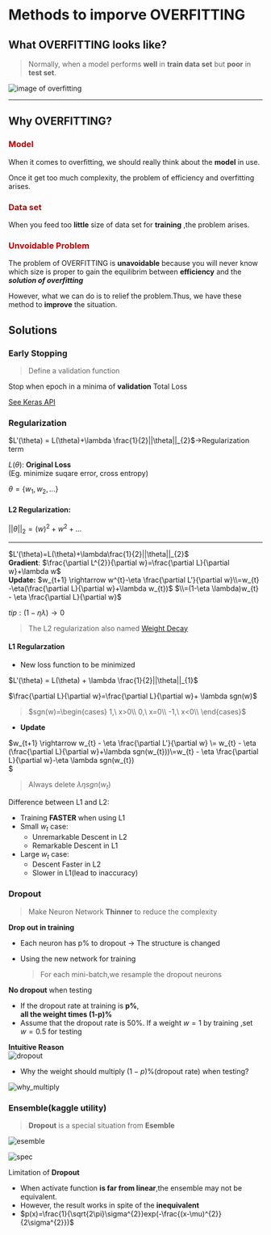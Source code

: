 # Methods to imporve OVERFITTING

## What OVERFITTING looks like?


>Normally, when a model performs **well** in **train data set** but **poor** in **test set**.

![image of overfitting](images/overfitting.png)
***
## Why OVERFITTING?

### <font color="#B40404 ">Model</font>

When it comes to overfitting, we should really think about the **model** in use.

Once it get too much complexity, the problem of efficiency and overfitting arises.

### <font color="#B40404 ">Data set</font>

When you feed too **little** size of data set for **training** ,the problem arises.

### <font color="#B40404 ">Unvoidable Problem</font>

The problem of OVERFITTING is **unavoidable** because you will never know which size is proper to gain the equilibrim between **efficiency** and the 
***solution of overfitting***

However, what we can do is to relief the problem.Thus, we have these method to **improve** the situation.

## Solutions

### Early Stopping

>Define a validation function 

Stop when epoch in a minima of  **validation** Total Loss

[See Keras API](https://keras.io/api/callbacks/#earlystopping)

### **Regularization**

$L'(\theta) = L(\theta)+\lambda \frac{1}{2}||\theta||_{2}$->Regularization term

$L(\theta)$: **Original Loss**  
(Eg. minimize suqare error, cross entropy) 

$\theta=\{w_{1},w_{2},...\}$

#### **L2 Regularization:**  
$||\theta||_{2}=(w)^{2}+w^{2}+...$  
***
$L'(\theta)=L(\theta)+\lambda\frac{1}{2}||\theta||_{2}$  
**Gradient**: 
$\frac{\partial L^{2}}{\partial w}=\frac{\partial L}{\partial w}+\lambda w$  
**Update:** $w_{t+1} \rightarrow w^{t}-\eta \frac{\partial L'}{\partial w}\\=w_{t} -\eta(\frac{\partial L}{\partial w}+\lambda w_{t})$
$\\=(1-\eta \lambda)w_{t} - \eta \frac{\partial L}{\partial w}$

$tip:(1-\eta \lambda) \rightarrow0$  

>The L2 regularization also named [Weight Decay](https://papers.nips.cc/paper/563-a-simple-weight-decay-can-improve-generalization.pdf)


#### **L1 Regularzation**
* New loss function to be minimized

$L'(\theta) = L(\theta) + \lambda \frac{1}{2}||\theta||_{1}$

$\frac{\partial L}{\partial w}=\frac{\partial L}{\partial w}+ \lambda sgn(w)$

>$sgn(w)=\begin{cases}
    1,\ x>0\\
    0,\ x=0\\
    -1,\ x<0\\
\end{cases}$

* **Update**

$w_{t+1} \rightarrow w_{t} - \eta \frac{\partial L'}{\partial w} \\= w_{t} - \eta (\frac{\partial L}{\partial w}+\lambda sgn(w_{t}))\\=w_{t} - \eta \frac{\partial L}{\partial w}-\eta \lambda  sgn(w_{t})  
$


>Always delete $\lambda \eta sgn(w_{t})$

Difference between L1 and L2:  



* Training **FASTER** when using L1
* Small $w_{t}$ case:
  * Unremarkable Descent in L2
  * Remarkable Descent in L1
*  Large $w_{t}$ case:
   *  Descent Faster in L2
   *  Slower in L1(lead to inaccuracy)

### Dropout

>Make Neuron Network **Thinner** to reduce the complexity

**Drop out in training**  
* Each neuron has p% to dropout$\ \rightarrow$  The  structure is changed
* Using the new network for training
  
  >For each mini-batch,we resample the dropout neurons



**No dropout** when testing 
* If the dropout rate at training is **p%**,  
  **all the weight times (1-p)%**
* Assume that the dropout rate is 50%.
If a weight $w =1$ by training ,set $w=0.5$ for testing

**Intuitive Reason**  
![dropout](images/Dropout.png)

* Why the weight should multiply $(1-p)\%$(dropout rate) when testing?

![why_multiply](images/why_multiply.png)

### Ensemble(kaggle utility)

>**Dropout** is a special situation from **Esemble**

![esemble](images/ensemble.png)

![spec](images/dropout_spec.png)

Limitation of **Dropout**
* When activate function **is far from linear**,the ensemble may not be equivalent.
* However, the result works in spite of the **inequivalent**
* $p(x)=\frac{1}{\sqrt{2\pi}\sigma^{2}}exp(-\frac{(x-\mu)^{2}}{2\sigma^{2}})$